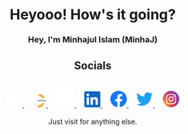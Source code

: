 <div align="center">
<h1> Heyooo! How's it going? </h1>

### Hey, I'm Minhajul Islam (MinhaJ)

## Socials

</br>
<a target="_blank" href="https://www.minhajul.com/">
    <img alt="WorldWeb" src="docs/images/website.svg" height="32" />
</a>
&nbsp; &nbsp;
<a target="_blank" href="https://leetcode.com/minhajul-im/">
    <img alt="Facebook" src="docs/images/LeetCode1.svg" height="33" />
</a>
&nbsp; &nbsp;
<a target="_blank" href="https://github.com/minhajul-im">
    <img alt="Github" src="docs/images/github.svg" height="37" />
</a>
&nbsp; &nbsp;
<a target="_blank" href="https://www.linkedin.com/in/minhajul-im/">
    <img alt="LinkedIn" src="docs/images/linkedin.svg" height="32" />
</a>
&nbsp; &nbsp;
<a target="_blank" href="https://www.facebook.com/minhajul.im">
    <img alt="Facebook" src="docs/images/Facebook.svg" height="33" />
</a>
&nbsp; &nbsp;
<a  target="_blank" href="https://twitter.com/minhajul_im">
    <img alt="Twitter"src="docs/images/twitter.svg" height="33" />
</a>
&nbsp; &nbsp;
<a  target="_blank" href="https://www.instagram.com/minhajul.im/">
    <img alt="Instagram"src="docs/images/Instagram.svg" height="33" />
</a>
 </br>
 </br>
Just visit <https://www.minhajul.com/> for anything else.

</div>

<!-- [![WakaTime Badge](https://wakatime.com/badge/user/16f921d3-bae9-4c22-aba7-3f28247d6dba.svg?style=for-the-badge)](https://wakatime.com/@minhajul_im)

<!-- [![WakaTime Coding Time](https://github-readme-stats.vercel.app/api/wakatime?username=jNaimXIII&hide_title=true&theme=transparent&layout=compact&langs_count=12&range=all_time)](https://wakatime.com/@minhajul_im)

[![LeetCode Stats](https://leetcard.jacoblin.cool/jNaimXIII?theme=light&font=Roboto)](https://leetcode.com/minhajul-im/) -->
